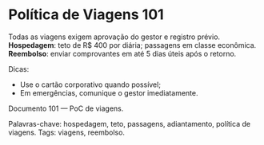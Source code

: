 # Política de Viagens 101

Todas as viagens exigem aprovação do gestor e registro prévio. 
**Hospedagem**: teto de R$ 400 por diária; passagens em classe econômica.
**Reembolso**: enviar comprovantes em até 5 dias úteis após o retorno.

Dicas:
- Use o cartão corporativo quando possível;
- Em emergências, comunique o gestor imediatamente.

Documento 101 — PoC de viagens.

Palavras-chave: hospedagem, teto, passagens, adiantamento, política de viagens.
Tags: viagens, reembolso.
